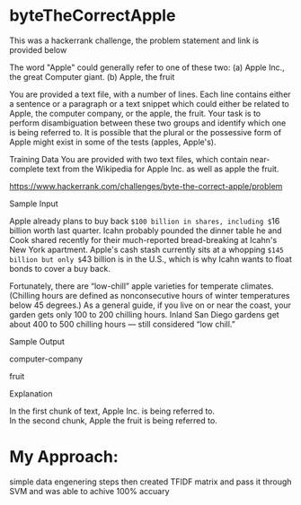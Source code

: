 # byteTheCorrectApple

This was a hackerrank challenge, the problem statement and link is provided below

The word "Apple" could generally refer to one of these two:
(a) Apple Inc., the great Computer giant.
(b) Apple, the fruit

You are provided a text file, with a number of lines. Each line contains either a sentence or a paragraph or a text snippet which could either be related to Apple, the computer company, or the apple, the fruit. Your task is to perform disambiguation between these two groups and identify which one is being referred to. It is possible that the plural or the possessive form of Apple might exist in some of the tests (apples, Apple's).

Training Data
You are provided with two text files, which contain near-complete text from the Wikipedia for Apple Inc. as well as apple the fruit. 

https://www.hackerrank.com/challenges/byte-the-correct-apple/problem



Sample Input

Apple already plans to buy back `$100 billion in shares, including $`16 billion worth last quarter. Icahn probably pounded the dinner table he and Cook shared recently for their much-reported bread-breaking at Icahn's New York apartment. Apple's cash stash currently sits at a whopping `$145 billion but only $`43 billion is in the U.S., which is why Icahn wants to float bonds to cover a buy back.

Fortunately, there are “low-chill” apple varieties for temperate climates. (Chilling hours are defined as nonconsecutive hours of winter temperatures below 45 degrees.) As a general guide, if you live on or near the coast, your garden gets only 100 to 200 chilling hours. Inland San Diego gardens get about 400 to 500 chilling hours — still considered “low chill.”

Sample Output

computer-company

fruit

Explanation

In the first chunk of text, Apple Inc. is being referred to.  
In the second chunk, Apple the fruit is being referred to.  

# My Approach:
simple data engenering steps then created TFIDF matrix and pass it through SVM and was able to achive 100% accuary
